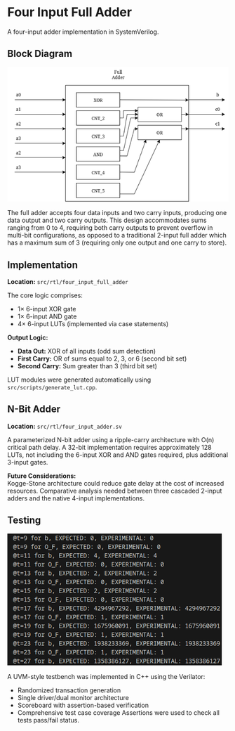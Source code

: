 # Four Input Full Adder

A four-input adder implementation in SystemVerilog.

## Block Diagram

![](docs/img/full_adder.png "Full Adder")

The full adder accepts four data inputs and two carry inputs, producing one data output and two carry outputs. This design accommodates sums ranging from 0 to 4, requiring both carry outputs to prevent overflow in multi-bit configurations, as opposed to a traditional 2-input full adder which has a maximum sum of 3 (requiring only one output and one carry to store).

## Implementation

**Location:** `src/rtl/four_input_full_adder`

The core logic comprises:
- 1× 6-input XOR gate
- 1× 6-input AND gate  
- 4× 6-input LUTs (implemented via case statements)

**Output Logic:**
- **Data Out:** XOR of all inputs (odd sum detection)
- **First Carry:** OR of sums equal to 2, 3, or 6 (second bit set)
- **Second Carry:** Sum greater than 3 (third bit set)

LUT modules were generated automatically using `src/scripts/generate_lut.cpp`.

## N-Bit Adder

**Location:** `src/rtl/four_input_adder.sv`

A parameterized N-bit adder using a ripple-carry architecture with O(n) critical path delay. A 32-bit implementation requires approximately 128 LUTs, not including the 6-input XOR and AND gates required, plus additional 3-input gates.

**Future Considerations:**  
Kogge-Stone architecture could reduce gate delay at the cost of increased resources. Comparative analysis needed between three cascaded 2-input adders and the native 4-input implementations.

## Testing
![](docs/img/tests.png "Sample Testing")

A UVM-style testbench was implemented in C++ using the Verilator:
- Randomized transaction generation
- Single driver/dual monitor architecture  
- Scoreboard with assertion-based verification
- Comprehensive test case coverage
Assertions were used to check all tests pass/fail status.